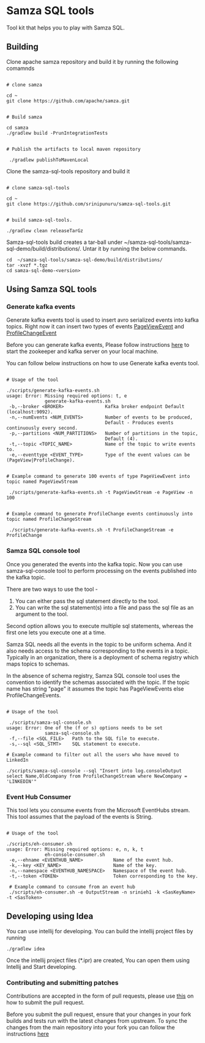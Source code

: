 # Samza SQL tools
Tool kit that helps you to play with Samza SQL. 


## Building

Clone apache samza repository and build it by running the following comamnds

```shell

# clone samza

cd ~
git clone https://github.com/apache/samza.git


# Build samza

cd samza
./gradlew build -PrunIntegrationTests


# Publish the artifacts to local maven repository

 ./gradlew publishToMavenLocal
```


Clone the samza-sql-tools repository and build it

```shell

# clone samza-sql-tools

cd ~
git clone https://github.com/srinipunuru/samza-sql-tools.git


# build samza-sql-tools.

./gradlew clean releaseTarGz

```

Samza-sql-tools build creates a tar-ball under ~/samza-sql-tools/samza-sql-demo/build/distributions/. Untar it by running the below commands.

``` shell
cd  ~/samza-sql-tools/samza-sql-demo/build/distributions/
tar -xvzf *.tgz
cd samza-sql-demo-<version>
```

## Using Samza SQL tools


### Generate kafka events


Generate kafka events tool is used to insert avro serialized events into kafka topics. Right now it can insert two types of events [PageViewEvent](https://github.com/srinipunuru/samza-sql-tools/blob/master/samza-sql-demo/src/main/java/com/linkedin/samza/tools/schemas/PageViewEvent.avsc) and [ProfileChangeEvent](https://github.com/srinipunuru/samza-sql-tools/blob/master/samza-sql-demo/src/main/java/com/linkedin/samza/tools/schemas/ProfileChangeEvent.avsc)

Before you can generate kafka events, Please follow instructions [here](http://kafka.apache.org/quickstart) to start the zookeeper and kafka server on your local machine.

You can follow below instructions on how to use Generate kafka events tool.


``` shell

# Usage of the tool

./scripts/generate-kafka-events.sh
usage: Error: Missing required options: t, e
              generate-kafka-events.sh
 -b,--broker <BROKER>               Kafka broker endpoint Default (localhost:9092).
 -n,--numEvents <NUM_EVENTS>        Number of events to be produced, 
                                    Default - Produces events continuously every second.
 -p,--partitions <NUM_PARTITIONS>   Number of partitions in the topic,
                                    Default (4).
 -t,--topic <TOPIC_NAME>            Name of the topic to write events to.
 -e,--eventtype <EVENT_TYPE>        Type of the event values can be (PageView|ProfileChange). 


# Example command to generate 100 events of type PageViewEvent into topic named PageViewStream

 ./scripts/generate-kafka-events.sh -t PageViewStream -e PageView -n 100


# Example command to generate ProfileChange events continuously into topic named ProfileChangeStream

 ./scripts/generate-kafka-events.sh -t ProfileChangeStream -e ProfileChange 

```

### Samza SQL console tool

Once you generated the events into the kafka topic. Now you can use samza-sql-console tool to perform processing on the events published into the kafka topic.

There are two ways to use the tool -

1. You can either pass the sql statement directly to the tool. 
2. You can write the sql statement(s) into a file and pass the sql file as an argument to the tool.

Second option allows you to execute multiple sql statements, whereas the first one lets you execute one at a time.

Samza SQL needs all the events in the topic to be uniform schema. And it also needs access to the schema corresponding to the events in a topic. Typically in an organization, there is a deployment of schema registry which maps topics to schemas. 

In the absence of schema registry, Samza SQL console tool uses the convention to identify the schemas associated with the topic. If the topic name has string "page" it assumes the topic has PageViewEvents else ProfileChangeEvents. 

```shell

# Usage of the tool

 ./scripts/samza-sql-console.sh
usage: Error: One of the (f or s) options needs to be set
              samza-sql-console.sh
 -f,--file <SQL_FILE>   Path to the SQL file to execute.
 -s,--sql <SQL_STMT>    SQL statement to execute.

# Example command to filter out all the users who have moved to LinkedIn

./scripts/samza-sql-console --sql "Insert into log.consoleOutput select Name,OldCompany from ProfileChangeStream where NewCompany = 'LINKEDIN'"

```


### Event Hub Consumer

This tool lets you consume events from the Microsoft EventHubs stream. This tool assumes that the payload of the events is String. 

```shell

# Usage of the tool

./scripts/eh-consumer.sh
usage: Error: Missing required options: e, n, k, t
              eh-console-consumer.sh
 -e,--ehname <EVENTHUB_NAME>           Name of the event hub.
 -k,--key <KEY_NAME>                   Name of the key.
 -n,--namespace <EVENTHUB_NAMESPACE>   Namespace of the event hub.
 -t,--token <TOKEN>                    Token corresponding to the key.

 # Example command to consume from an event hub
 ./scripts/eh-consumer.sh -e OutputStream -n srinieh1 -k <SasKeyName> -t <SasToken>

```


## Developing using Idea

You can use intellij for developing. You can build the intellij project files by running

```shell
./gradlew idea
```

Once the intellij project files (*.ipr) are created, You can open them using Intellij and Start developing.

### Contributing and submitting patches

Contributions are accepted in the form of pull requests, please use [this](https://help.github.com/articles/using-pull-requests/) on how to submit the pull request. 

Before you submit the pull request, ensure that your changes in your fork builds and tests run with the latest changes from upstream. To sync the changes from the main repository into your fork you can follow the instructions [here](https://help.github.com/articles/syncing-a-fork/)

